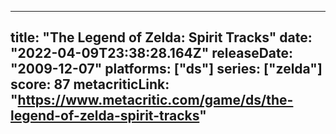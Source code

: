 
---
title: "The Legend of Zelda: Spirit Tracks"
date: "2022-04-09T23:38:28.164Z"
releaseDate: "2009-12-07"
platforms: ["ds"]
series: ["zelda"]
score: 87
metacriticLink: "https://www.metacritic.com/game/ds/the-legend-of-zelda-spirit-tracks"
---
